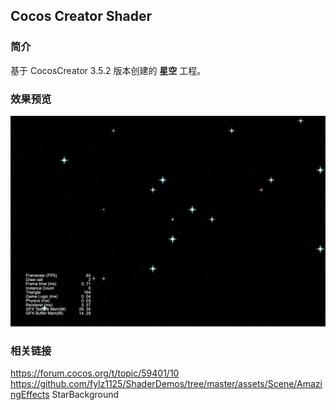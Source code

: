 ## Cocos Creator Shader

### 简介
基于 CocosCreator 3.5.2 版本创建的 **星空** 工程。

### 效果预览
![image](../../../image/202207/2022070402.png)

### 相关链接
https://forum.cocos.org/t/topic/59401/10        
https://github.com/fylz1125/ShaderDemos/tree/master/assets/Scene/AmazingEffects StarBackground